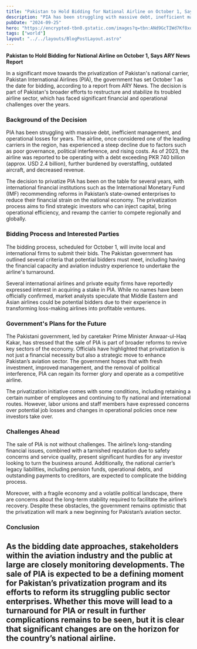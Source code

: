 ```yaml
---
title: "Pakistan to Hold Bidding for National Airline on October 1, Says ARY News Report"
description: "PIA has been struggling with massive debt, inefficient management, and operational losses for years. The airline, once considered one of the leading carriers in the region"
pubDate: "2024-09-25"
hero: "https://encrypted-tbn0.gstatic.com/images?q=tbn:ANd9GcTIWd7Kf8xqbS6fX_Kt4L6-R-GdyvKY-Gk9AWhz5K3qliChyfU-MUWbz-vuRo0If-T83NY&usqp=CAU"
tags: ["world"]
layout: "../../layouts/BlogPostLayout.astro"
---
```

**Pakistan to Hold Bidding for National Airline on October 1, Says ARY News Report**

In a significant move towards the privatization of Pakistan's national carrier, Pakistan International Airlines (PIA), the government has set October 1 as the date for bidding, according to a report from ARY News. The decision is part of Pakistan's broader efforts to restructure and stabilize its troubled airline sector, which has faced significant financial and operational challenges over the years.

### Background of the Decision

PIA has been struggling with massive debt, inefficient management, and operational losses for years. The airline, once considered one of the leading carriers in the region, has experienced a steep decline due to factors such as poor governance, political interference, and rising costs. As of 2023, the airline was reported to be operating with a debt exceeding PKR 740 billion (approx. USD 2.4 billion), further burdened by overstaffing, outdated aircraft, and decreased revenue.

The decision to privatize PIA has been on the table for several years, with international financial institutions such as the International Monetary Fund (IMF) recommending reforms in Pakistan’s state-owned enterprises to reduce their financial strain on the national economy. The privatization process aims to find strategic investors who can inject capital, bring operational efficiency, and revamp the carrier to compete regionally and globally.

### Bidding Process and Interested Parties

The bidding process, scheduled for October 1, will invite local and international firms to submit their bids. The Pakistan government has outlined several criteria that potential bidders must meet, including having the financial capacity and aviation industry experience to undertake the airline's turnaround.

Several international airlines and private equity firms have reportedly expressed interest in acquiring a stake in PIA. While no names have been officially confirmed, market analysts speculate that Middle Eastern and Asian airlines could be potential bidders due to their experience in transforming loss-making airlines into profitable ventures.

### Government's Plans for the Future

The Pakistani government, led by caretaker Prime Minister Anwaar-ul-Haq Kakar, has stressed that the sale of PIA is part of broader reforms to revive key sectors of the economy. Officials have highlighted that privatization is not just a financial necessity but also a strategic move to enhance Pakistan’s aviation sector. The government hopes that with fresh investment, improved management, and the removal of political interference, PIA can regain its former glory and operate as a competitive airline.

The privatization initiative comes with some conditions, including retaining a certain number of employees and continuing to fly national and international routes. However, labor unions and staff members have expressed concerns over potential job losses and changes in operational policies once new investors take over.

### Challenges Ahead

The sale of PIA is not without challenges. The airline’s long-standing financial issues, combined with a tarnished reputation due to safety concerns and service quality, present significant hurdles for any investor looking to turn the business around. Additionally, the national carrier’s legacy liabilities, including pension funds, operational debts, and outstanding payments to creditors, are expected to complicate the bidding process.

Moreover, with a fragile economy and a volatile political landscape, there are concerns about the long-term stability required to facilitate the airline’s recovery. Despite these obstacles, the government remains optimistic that the privatization will mark a new beginning for Pakistan’s aviation sector.

### Conclusion

As the bidding date approaches, stakeholders within the aviation industry and the public at large are closely monitoring developments. The sale of PIA is expected to be a defining moment for Pakistan’s privatization program and its efforts to reform its struggling public sector enterprises. Whether this move will lead to a turnaround for PIA or result in further complications remains to be seen, but it is clear that significant changes are on the horizon for the country’s national airline.
---